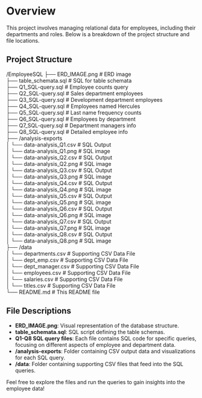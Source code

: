 # Overview

This project involves managing relational data for employees, including their departments and roles. Below is a breakdown of the project structure and file locations.

## Project Structure
/EmployeeSQL
├── ERD_IMAGE.png              # ERD image  
├── table_schemata.sql         # SQL for table schemata  
├── Q1_SQL-query.sql # Employee counts query  
├── Q2_SQL-query.sql # Sales department employees  
├── Q3_SQL-query.sql # Development department employees  
├── Q4_SQL-query.sql # Employees named Hercules  
├── Q5_SQL-query.sql # Last name frequency counts  
├── Q6_SQL-query.sql # Employees by department  
├── Q7_SQL-query.sql #  Department managers info  
├── Q8_SQL-query.sql # Detailed employee info  
├── /analysis-exports  
│   └── data-analysis_Q1.csv             # SQL Output  
│   └── data-analysis_Q1.png             # SQL image  
│   └── data-analysis_Q2.csv             # SQL Output  
│   └── data-analysis_Q2.png             # SQL image  
│   └── data-analysis_Q3.csv             # SQL Output  
│   └── data-analysis_Q3.png             # SQL image  
│   └── data-analysis_Q4.csv             # SQL Output  
│   └── data-analysis_Q4.png             # SQL image  
│   └── data-analysis_Q5.csv             # SQL Output  
│   └── data-analysis_Q5.png             # SQL image  
│   └── data-analysis_Q6.csv             # SQL Output  
│   └── data-analysis_Q6.png             # SQL image  
│   └── data-analysis_Q7.csv             # SQL Output  
│   └── data-analysis_Q7.png             # SQL image  
│   └── data-analysis_Q8.csv             # SQL Output  
│   └── data-analysis_Q8.png             # SQL image  
├── /data  
│   └── departments.csv  #  Supporting CSV Data File  
│   └── dept_emp.csv  #  Supporting CSV Data File  
│   └── dept_manager.csv  #  Supporting CSV Data File  
│   └── employees.csv  #  Supporting CSV Data File  
│   └── salaries.csv  #  Supporting CSV Data File  
│   └── titles.csv  #  Supporting CSV Data File  
└── README.md                       # This README file  


## File Descriptions

- **ERD_IMAGE.png**: Visual representation of the database structure.
- **table_schemata.sql**: SQL script defining the table schemas.
- **Q1-Q8 SQL query files**: Each file contains SQL code for specific queries, focusing on different aspects of employee and department data.
- **/analysis-exports**: Folder containing CSV output data and visualizations for each SQL query.
- **/data**: Folder containing supporting CSV files that feed into the SQL queries.

Feel free to explore the files and run the queries to gain insights into the employee data!

